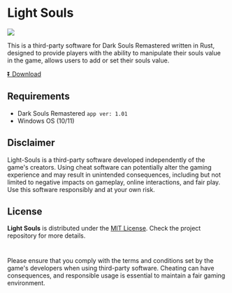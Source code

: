 # Light Souls

<img src="https://i.ibb.co/PCRscjv/Untitled-1.png" />


This is a third-party software for Dark Souls Remastered written in Rust, designed to provide players with the ability to manipulate their souls value in the game, allows users to add or set their souls value.

[⏬ Download](https://github.com/Txreq/light-souls/releases/)

## Requirements

- Dark Souls Remastered `app ver: 1.01`
- Windows OS (10/11)

## Disclaimer

Light-Souls is a third-party software developed independently of the game's creators. Using cheat software can potentially alter the gaming experience and may result in unintended consequences, including but not limited to negative impacts on gameplay, online interactions, and fair play. Use this software responsibly and at your own risk.

## License

**Light Souls** is distributed under the [MIT License](https://mit-license.org/). Check the project repository for more details.

#

Please ensure that you comply with the terms and conditions set by the game's developers when using third-party software. Cheating can have consequences, and responsible usage is essential to maintain a fair gaming environment.

